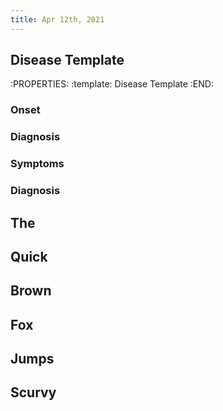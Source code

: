 ```yaml
---
title: Apr 12th, 2021
---
```


## Disease Template
:PROPERTIES:
:template: Disease Template
:END:
### Onset
### Diagnosis
### Symptoms
### Diagnosis
## The
## Quick
## Brown
## Fox
## Jumps
## Scurvy

